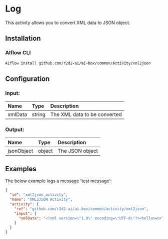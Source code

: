 <!--
title: XML2JSON
weight: 4615
-->

# Log
This activity allows you to convert XML data to JSON object.

## Installation

### AIflow CLI
```bash
AIflow install github.com/r2d2-ai/ai-box/common/activity/xml2json
```

## Configuration

### Input:
| Name       | Type   | Description
|:---        | :---   | :---    
| xmlData    | string | The XML data to be converted

### Output:
| Name       | Type   | Description
|:---        | :---   | :---    
| jsonObject | object | The JSON object

## Examples
The below example logs a message 'test message':

```json
{
  "id": "xml2json_activity",
  "name": "XML2JSON Activity",
  "activity": {
    "ref": "github.com/r2d2-ai/ai-box/common/activity/xml2json",
    "input": {
      "xmlData": "<?xml version=\"1.0\" encoding=\"UTF-8\"?><hello>world</hello>"
    }
  }
}
```